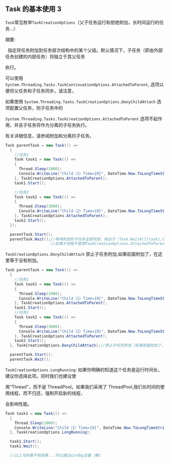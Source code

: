 ## Task 的基本使用 3

`Task`常见枚举`TaskCreationOptions`（父子任务运行和拒绝附加，长时间运行的任务...）

摘要:

&nbsp;&nbsp;指定将任务附加到任务层次结构中的某个父级。默认情况下，子任务（即由外部任务创建的内部任务）将独立于其父任务

执行。

可以使用 `System.Threading.Tasks.TaskContinuationOptions.AttachedToParent`, 选项以便将父任务和子任务同步。请注意，

如果使用 `System.Threading.Tasks.TaskCreationOptions.DenyChildAttach` 选项配置父任务，则子任务中的

`System.Threading.Tasks.TaskCreationOptions.AttachedToParent` 选项不起作用，并且子任务将作为分离的子任务执行。

有关详细信息，请参阅附加和分离的子任务。

```cs
Task parentTask = new Task(() =>
  {
    //任务1
    Task task1 = new Task(() =>
    {
      Thread.Sleep(1000);
      Console.WriteLine("Child（1）Time={0}", DateTime.Now.ToLongTimeString());
    }, TaskCreationOptions.AttachedToParent);
    task1.Start();

    //任务2
    Task task2 = new Task(() =>
    {
      Thread.Sleep(3000);
      Console.WriteLine("Child（2）Time={0}", DateTime.Now.ToLongTimeString());
    }, TaskCreationOptions.AttachedToParent);
    task2.Start();
  });

  parentTask.Start();
  parentTask.Wait();//等待附加的子任务全部完成，相当于：Task.WaitAll(task1,task2);
                    //如果子线程不使用TaskCreationOptions.AttachedToParent，则主线程直接运行不等待
```

`TaskCreationOptions.DenyChildAttach` 禁止子任务附加,如果前面附加了，在这里等于没有附加。

```cs
Task parentTask = new Task(() =>
  {
    //任务1
    Task task1 = new Task(() =>
    {
      Thread.Sleep(1000);
      Console.WriteLine("Child（1）Time={0}", DateTime.Now.ToLongTimeString());
    }, TaskCreationOptions.AttachedToParent);
    task1.Start();
    //任务2
    Task task2 = new Task(() =>
    {
      Thread.Sleep(3000);
      Console.WriteLine("Child（2）Time={0}", DateTime.Now.ToLongTimeString());
    }, TaskCreationOptions.AttachedToParent);
    task2.Start();
  }, TaskCreationOptions.DenyChildAttach);//禁止子任务附加（如果前面附加了，在这里等于没有附加）

  parentTask.Start();
  parentTask.Wait();
```

`TaskCreationOptions.LongRunning`: 如果你明确的知道这个任务是运行时间长，建议你选择此项。同时我们也建议使

用“Thread”，而不是 ThreadPool。如果我们采用了 ThreadPool,我们长时间的使用线程，而不归还，强制开启新的线程，

会影响性能。

```cs
Task task1 = new Task(() =>
  {
    Thread.Sleep(1000);
    Console.WriteLine("Child（1）Time={0}", DateTime.Now.ToLongTimeString());
  }, TaskCreationOptions.LongRunning);

  task1.Start();
  task1.Wait();

  //以上代码看不到效果...可以通过windbg去看（略）
```
